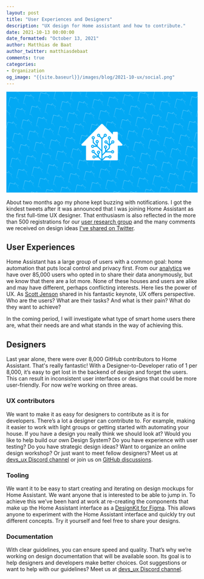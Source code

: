 ```yaml
---
layout: post
title: "User Experiences and Designers"
description: "UX design for Home assistant and how to contribute."
date: 2021-10-13 00:00:00
date_formatted: "October 13, 2021"
author: Matthias de Baat
author_twitter: matthiasdebaat
comments: true
categories:
- Organization
og_image: "{{site.baseurl}}/images/blog/2021-10-ux/social.png"
---
```


<img src='/images/blog/2021-10-ux/social.png' style='border: 0;box-shadow: none;'>

About two months ago my phone kept buzzing with notifications. I got the kindest tweets after it was announced that I was joining Home Assistant as the first full-time UX designer. That enthusiasm is also reflected in the more than 500 registrations for our [user research group](https://forms.gle/5NSabxHJ3qkp7Vke9) and the many comments we received on design ideas [I've shared on Twitter](https://twitter.com/matthiasdebaat).

## User Experiences
Home Assistant has a large group of users with a common goal: home automation that puts local control and privacy first. From our [analytics](https://analytics.home-assistant.io) we have over 85,000 users who opted in to share their data anonymously, but we know that there are a lot more. None of these houses and users are alike and may have different, perhaps conflicting interests. Here lies the power of UX. As [Scott Jenson](https://youtu.be/Mjup7Mrj7uU) shared in his fantastic keynote, UX offers perspective. Who are the users? What are their tasks? And what is their pain? What do they want to achieve?

In the coming period, I will investigate what type of smart home users there are, what their needs are and what stands in the way of achieving this.

## Designers
Last year alone, there were over 8,000 GitHub contributors to Home Assistant. That's really fantastic! With a Designer-to-Developer ratio of 1 per 8,000, it’s easy to get lost in the backend of design and forget the users. This can result in inconsistent user interfaces or designs that could be more user-friendly. For now we’re working on three areas.

### UX contributors
We want to make it as easy for designers to contribute as it is for developers. There’s a lot a designer can contribute to. For example, making it easier to work with light groups or getting started with automating your house. If you have a design you really think we should look at? Would you like to help build our own Design System? Do you have experience with user testing? Do you have strategic design ideas? Want to organize an online design workshop? Or just want to meet fellow designers? Meet us at [devs_ux Discord channel](/join-chat) or join us on [GitHub discussions](https://github.com/home-assistant/frontend/discussions/10147).

### Tooling
We want it to be easy to start creating and iterating on design mockups for Home Assistant. We want anyone that is interested to be able to jump in. To achieve this we’ve been hard at work at re-creating the components that make up the Home Assistant interface as a [DesignKit for Figma](https://www.figma.com/community/file/967153512097289521/Home-Assistant-DesignKit). This allows anyone to experiment with the Home Assistant interface and quickly try out different concepts. Try it yourself and feel free to share your designs.

### Documentation
With clear guidelines, you can ensure speed and quality. That’s why we’re working on design documentation that will be available soon. Its goal is to help designers and developers make better choices. Got suggestions or want to help with our guidelines? Meet us at [devs_ux Discord channel](/join-chat).
